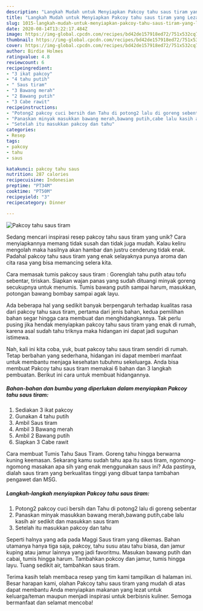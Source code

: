 ```yaml
---
description: "Langkah Mudah untuk Menyiapkan Pakcoy tahu saus tiram yang Lezat Sekali"
title: "Langkah Mudah untuk Menyiapkan Pakcoy tahu saus tiram yang Lezat Sekali"
slug: 1015-langkah-mudah-untuk-menyiapkan-pakcoy-tahu-saus-tiram-yang-lezat-sekali
date: 2020-08-14T13:22:17.484Z
image: https://img-global.cpcdn.com/recipes/bd42de157918ed72/751x532cq70/pakcoy-tahu-saus-tiram-foto-resep-utama.jpg
thumbnail: https://img-global.cpcdn.com/recipes/bd42de157918ed72/751x532cq70/pakcoy-tahu-saus-tiram-foto-resep-utama.jpg
cover: https://img-global.cpcdn.com/recipes/bd42de157918ed72/751x532cq70/pakcoy-tahu-saus-tiram-foto-resep-utama.jpg
author: Birdie Holmes
ratingvalue: 4.8
reviewcount: 6
recipeingredient:
- "3 ikat pakcoy"
- "4 tahu putih"
- " Saus tiram"
- "3 Bawang merah"
- "2 Bawang putih"
- "3 Cabe rawit"
recipeinstructions:
- "Potong2 pakcoy cuci bersih dan Tahu di potong2 lalu di goreng sebentar"
- "Panaskan minyak masukkan bawang merah,bawang putih,cabe lalu kasih air sedikit dan masukkan saus tiram"
- "Setelah itu masukkan pakcoy dan tahu"
categories:
- Resep
tags:
- pakcoy
- tahu
- saus

katakunci: pakcoy tahu saus 
nutrition: 287 calories
recipecuisine: Indonesian
preptime: "PT34M"
cooktime: "PT50M"
recipeyield: "3"
recipecategory: Dinner

---
```



![Pakcoy tahu saus tiram](https://img-global.cpcdn.com/recipes/bd42de157918ed72/751x532cq70/pakcoy-tahu-saus-tiram-foto-resep-utama.jpg)

Sedang mencari inspirasi resep pakcoy tahu saus tiram yang unik? Cara menyiapkannya memang tidak susah dan tidak juga mudah. Kalau keliru mengolah maka hasilnya akan hambar dan justru cenderung tidak enak. Padahal pakcoy tahu saus tiram yang enak selayaknya punya aroma dan cita rasa yang bisa memancing selera kita.

Cara memasak tumis pakcoy saus tiram : Gorenglah tahu putih atau tofu sebentar, tiriskan. Siapkan wajan panas yang sudah dituangi minyak goreng secukupnya untuk menumis. Tumis bawang putih sampai harum, masukkan, potongan bawang bombay sampai agak layu.

Ada beberapa hal yang sedikit banyak berpengaruh terhadap kualitas rasa dari pakcoy tahu saus tiram, pertama dari jenis bahan, kedua pemilihan bahan segar hingga cara membuat dan menghidangkannya. Tak perlu pusing jika hendak menyiapkan pakcoy tahu saus tiram yang enak di rumah, karena asal sudah tahu triknya maka hidangan ini dapat jadi suguhan istimewa.


Nah, kali ini kita coba, yuk, buat pakcoy tahu saus tiram sendiri di rumah. Tetap berbahan yang sederhana, hidangan ini dapat memberi manfaat untuk membantu menjaga kesehatan tubuhmu sekeluarga. Anda bisa membuat Pakcoy tahu saus tiram memakai 6 bahan dan 3 langkah pembuatan. Berikut ini cara untuk membuat hidangannya.

<!--inarticleads1-->

##### Bahan-bahan dan bumbu yang diperlukan dalam menyiapkan Pakcoy tahu saus tiram:

1. Sediakan 3 ikat pakcoy
1. Gunakan 4 tahu putih
1. Ambil  Saus tiram
1. Ambil 3 Bawang merah
1. Ambil 2 Bawang putih
1. Siapkan 3 Cabe rawit


Cara membuat Tumis Tahu Saus Tiram. Goreng tahu hingga berwarna kuning keemasan. Sekarang kamu sudah tahu apa itu saus tiram, ngomong-ngomong masakan apa sih yang enak menggunakan saus ini? Ada pastinya, dialah saus tiram yang berkualitas tinggi yang dibuat tanpa tambahan pengawet dan MSG. 

<!--inarticleads2-->

##### Langkah-langkah menyiapkan Pakcoy tahu saus tiram:

1. Potong2 pakcoy cuci bersih dan Tahu di potong2 lalu di goreng sebentar
1. Panaskan minyak masukkan bawang merah,bawang putih,cabe lalu kasih air sedikit dan masukkan saus tiram
1. Setelah itu masukkan pakcoy dan tahu


Seperti halnya yang ada pada Maggi Saus tiram yang dikemas. Bahan utamanya hanya tiga saja, pakcoy, tahu susu atau tahu biasa, dan jamur kuping atau jamur lainnya yang jadi favoritmu. Masukan bawang putih dan cabai, tumis hingga harum. Tambahkan pokcoy dan jamur, tumis hingga layu. Tuang sedikit air, tambahkan saus tiram. 

Terima kasih telah membaca resep yang tim kami tampilkan di halaman ini. Besar harapan kami, olahan Pakcoy tahu saus tiram yang mudah di atas dapat membantu Anda menyiapkan makanan yang lezat untuk keluarga/teman maupun menjadi inspirasi untuk berbisnis kuliner. Semoga bermanfaat dan selamat mencoba!
